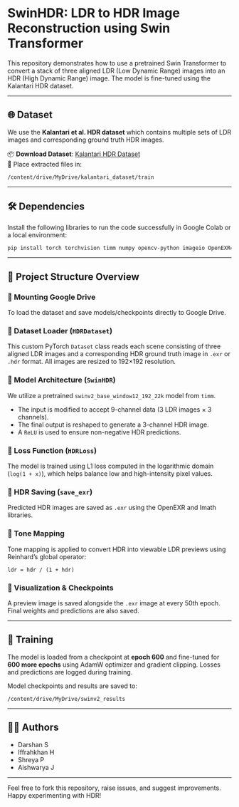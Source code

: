 # SwinHDR: LDR to HDR Image Reconstruction using Swin Transformer

This repository demonstrates how to use a pretrained Swin Transformer to convert a stack of three aligned LDR (Low Dynamic Range) images into an HDR (High Dynamic Range) image. The model is fine-tuned using the Kalantari HDR dataset.

---

## 🌐 Dataset

We use the **Kalantari et al. HDR dataset** which contains multiple sets of LDR images and corresponding ground truth HDR images.

📦 **Download Dataset**: [Kalantari HDR Dataset](https://www.robots.ox.ac.uk/~szwu/storage/18_hdr/kalantari_dataset.zip)  
📂 Place extracted files in:  
```
/content/drive/MyDrive/kalantari_dataset/train
```

---

## 🛠️ Dependencies

Install the following libraries to run the code successfully in Google Colab or a local environment:
```bash
pip install torch torchvision timm numpy opencv-python imageio OpenEXR==1.3.2 Imath
```

---

## 📁 Project Structure Overview

### 🔹 Mounting Google Drive
To load the dataset and save models/checkpoints directly to Google Drive.

### 🔹 Dataset Loader (`HDRDataset`)
This custom PyTorch `Dataset` class reads each scene consisting of three aligned LDR images and a corresponding HDR ground truth image in `.exr` or `.hdr` format. All images are resized to 192×192 resolution.

### 🔹 Model Architecture (`SwinHDR`)
We utilize a pretrained `swinv2_base_window12_192_22k` model from `timm`.  
- The input is modified to accept 9-channel data (3 LDR images × 3 channels).
- The final output is reshaped to generate a 3-channel HDR image.
- A `ReLU` is used to ensure non-negative HDR predictions.

### 🔹 Loss Function (`HDRLoss`)
The model is trained using L1 loss computed in the logarithmic domain (`log(1 + x)`), which helps balance low and high-intensity pixel values.

### 🔹 HDR Saving (`save_exr`)
Predicted HDR images are saved as `.exr` using the OpenEXR and Imath libraries.

### 🔹 Tone Mapping
Tone mapping is applied to convert HDR into viewable LDR previews using Reinhard’s global operator:  
```
ldr = hdr / (1 + hdr)
```

### 🔹 Visualization & Checkpoints
A preview image is saved alongside the `.exr` image at every 50th epoch. Final weights and predictions are also saved.

---

## 🚀 Training

The model is loaded from a checkpoint at **epoch 600** and fine-tuned for **600 more epochs** using AdamW optimizer and gradient clipping. Losses and predictions are logged during training.

Model checkpoints and results are saved to:
```
/content/drive/MyDrive/swinv2_results
```

---

## 👨‍💻 Authors

- Darshan S  
- Iffrahkhan H  
- Shreya P  
- Aishwarya J  

---

Feel free to fork this repository, raise issues, and suggest improvements. Happy experimenting with HDR!
